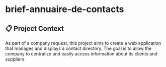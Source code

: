 # brief-annuaire-de-contacts

## 📋 Project Context

As part of a company request, this project aims to create a web application that manages and displays a contact directory. The goal is to allow the company to centralize and easily access information about its clients and suppliers.